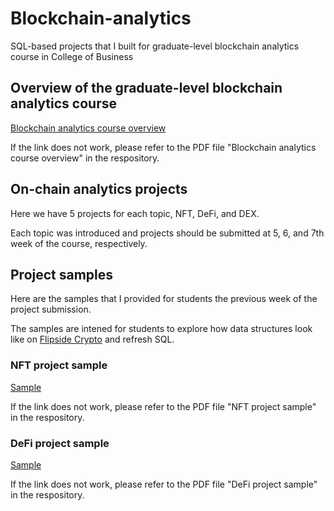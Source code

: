 # Blockchain-analytics
SQL-based projects that I built for graduate-level blockchain analytics course in College of Business




## Overview of the graduate-level blockchain analytics course
[Blockchain analytics course overview](https://app.clarity.so/vishalsbase1/tags/da8b96a7-6a8d-4cd2-8704-e8a8ce848cbe)

If the link does not work, please refer to the PDF file "Blockchain analytics course overview" in the respository.




## On-chain analytics projects
Here we have 5 projects for each topic, NFT, DeFi, and DEX.

Each topic was introduced and projects should be submitted at 5, 6, and 7th week of the course, respectively.


## Project samples
Here are the samples that I provided for students the previous week of the project submission.

The samples are intened for students to explore how data structures look like on [Flipside Crypto](https://flipsidecrypto.xyz/) and refresh SQL.



### NFT project sample
[Sample](https://flipsidecrypto.xyz/alaskaaa/nft-samples-6AS3_O)

If the link does not work, please refer to the PDF file "NFT project sample" in the respository.



### DeFi project sample
[Sample](https://flipsidecrypto.xyz/alaskaaa/sol-samples-7-o4o4)

If the link does not work, please refer to the PDF file "DeFi project sample" in the respository.



